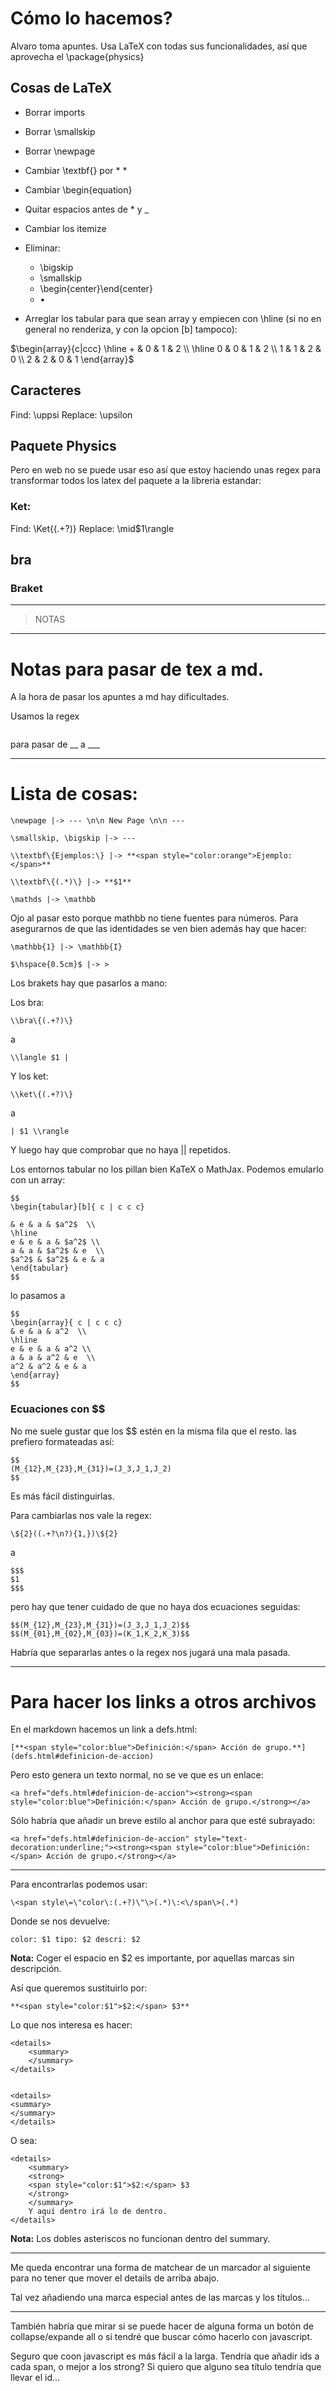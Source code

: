 

# Cómo lo hacemos?

Alvaro toma apuntes.
Usa LaTeX con todas sus funcionalidades, así que aprovecha el \package{physics}

## Cosas de LaTeX

- Borrar imports
- Borrar \smallskip
- Borrar \newpage

- Cambiar \textbf{} por * *
- Cambiar \begin{equation}
- Quitar espacios antes de * y _

- Cambiar los itemize
- Eliminar:
	- \bigskip
	- \smallskip
	- \begin{center}\end{center}
	- $\bullet$

- Arreglar los tabular para que sean array y empiecen con \hline (si no en general no renderiza, y con la opcion [b] tampoco):

$\begin{array}{c|ccc}
\hline + & 0 & 1 & 2 \\
\hline 0 & 0 & 1 & 2 \\
1 & 1 & 2 & 0 \\
2 & 2 & 0 & 1
\end{array}$

## Caracteres

Find: \uppsi
Replace: \upsilon

## Paquete Physics
Pero en web no se puede usar eso así que estoy haciendo unas regex para transformar todos los latex del paquete a la libreria estandar:

### Ket:
Find: \\Ket\{(.+?)\}
Replace: \\mid$1\\rangle

## bra

### Braket

---

> NOTAS

---
# Notas para pasar de tex a md.

A la hora de pasar los apuntes a md hay dificultades.

Usamos la regex
```

```
para pasar de __ a ___



---

# Lista de cosas:

```
\newpage |-> --- \n\n New Page \n\n ---
```

```
\smallskip, \bigskip |-> ---
```

```
\\textbf\{Ejemplos:\} |-> **<span style="color:orange">Ejemplo:</span>**
```

```
\\textbf\{(.*)\} |-> **$1**
```

```
\mathds |-> \mathbb
```

Ojo al pasar esto porque mathbb no tiene fuentes para números. Para asegurarnos de que las identidades se ven bien además hay que hacer:

```
\mathbb{1} |-> \mathbb{I}
```

```
$\hspace{0.5cm}$ |-> >
```

Los brakets hay que pasarlos a mano:

Los bra:

```
\\bra\{(.+?)\}
```

a

```
\\langle $1 |
```

Y los ket:

```
\\ket\{(.+?)\}
```

a

```
| $1 \\rangle
```

Y luego hay que comprobar que no haya || repetidos.

Los entornos tabular no los pillan bien KaTeX o MathJax.
Podemos emularlo con un array:

```
$$
\begin{tabular}[b]{ c | c c c}

& e & a & $a^2$  \\
\hline
e & e & a & $a^2$ \\
a & a & $a^2$ & e  \\
$a^2$ & $a^2$ & e & a
\end{tabular}
$$
```

lo pasamos a

```
$$
\begin{array}{ c | c c c}
& e & a & a^2  \\
\hline
e & e & a & a^2 \\
a & a & a^2 & e  \\
a^2 & a^2 & e & a
\end{array}
$$
```

### Ecuaciones con $$

No me suele gustar que los $$ estén en la misma fila que el resto. las prefiero formateadas así:

```
$$
(M_{12},M_{23},M_{31})=(J_3,J_1,J_2)
$$
```

Es más fácil distinguirlas.

Para cambiarlas nos vale la regex:

```
\${2}((.+?\n?){1,})\${2}
```

a

```
$$$
$1
$$$
```

pero hay que tener cuidado de que no haya dos ecuaciones seguidas:

```
$$(M_{12},M_{23},M_{31})=(J_3,J_1,J_2)$$
$$(M_{01},M_{02},M_{03})=(K_1,K_2,K_3)$$
```

Habría que separarlas antes o la regex nos jugará una mala pasada.

---

# Para hacer los links a otros archivos

En el markdown hacemos un link a defs.html:

```
[**<span style="color:blue">Definición:</span> Acción de grupo.**](defs.html#definicion-de-accion)
```

Pero esto genera un texto normal, no se ve que es un enlace:

```
<a href="defs.html#definicion-de-accion"><strong><span style="color:blue">Definición:</span> Acción de grupo.</strong></a>
```

Sólo habría que añadir un breve estilo al anchor para que esté subrayado:

```
<a href="defs.html#definicion-de-accion" style="text-decoration:underline;"><strong><span style="color:blue">Definición:</span> Acción de grupo.</strong></a>
```

---
Para encontrarlas podemos usar:

```
\<span style\=\"color\:(.+?)\"\>(.*)\:<\/span\>(.*)
```

Donde se nos devuelve:

```
color: $1 tipo: $2 descri: $2
```

**Nota:** Coger el espacio en $2 es importante, por aquellas marcas sin descripción.

Así que queremos sustituirlo por:

```
**<span style="color:$1">$2:</span> $3**
```

Lo que nos interesa es hacer:

```
<details>
	<summary>
	</summary>
</details>


<details>
<summary>
</summary>
</details>
```

O sea:

```
<details>
	<summary>
	<strong>
	<span style="color:$1">$2:</span> $3
	</strong>
	</summary>
	Y aquí dentro irá lo de dentro.
</details>
```

**Nota:** Los dobles asteriscos no funcionan dentro del summary.

---
Me queda encontrar una forma de matchear de un marcador al siguiente para no tener que mover el details de arriba abajo.

Tal vez añadiendo una marca especial antes de las marcas y los títulos...

---
También habría que mirar si se puede hacer de alguna forma un botón de collapse/expande all o si tendré que buscar cómo hacerlo con javascript.

Seguro que coon javascript es más fácil a la larga. Tendría que añadir ids a cada span, o mejor a los strong? Si quiero que alguno sea título tendría que llevar el id...
